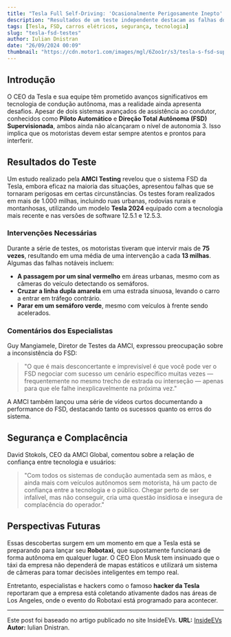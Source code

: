 ```yaml
---
title: "Tesla Full Self-Driving: 'Ocasionalmente Perigosamente Inepto' em Teste Independente de 1.000 Milhas"
description: "Resultados de um teste independente destacam as falhas do sistema Full Self-Driving da Tesla, levantando questões sobre sua segurança."
tags: [Tesla, FSD, carros elétricos, segurança, tecnologia]
slug: "tesla-fsd-testes"
author: Iulian Dnistran
date: "26/09/2024 00:09"
thumbnail: "https://cdn.motor1.com/images/mgl/6Zoo1r/s3/tesla-s-fsd-supervised-falls-short-after-1-000-mile-independent-test-by-amci.jpg"
---
```


## Introdução

O CEO da Tesla e sua equipe têm prometido avanços significativos em tecnologia de condução autônoma, mas a realidade ainda apresenta desafios. Apesar de dois sistemas avançados de assistência ao condutor, conhecidos como **Piloto Automático** e **Direção Total Autônoma (FSD) Supervisionada**, ambos ainda não alcançaram o nível de autonomia 3. Isso implica que os motoristas devem estar sempre atentos e prontos para interferir.

## Resultados do Teste

Um estudo realizado pela **AMCI Testing** revelou que o sistema FSD da Tesla, embora eficaz na maioria das situações, apresentou falhas que se tornaram perigosas em certas circunstâncias. Os testes foram realizados em mais de 1.000 milhas, incluindo ruas urbanas, rodovias rurais e montanhosas, utilizando um modelo **Tesla 2024** equipado com a tecnologia mais recente e nas versões de software 12.5.1 e 12.5.3.

### Intervenções Necessárias

Durante a série de testes, os motoristas tiveram que intervir mais de **75 vezes**, resultando em uma média de uma intervenção a cada **13 milhas**. Algumas das falhas notáveis incluem:

- **A passagem por um sinal vermelho** em áreas urbanas, mesmo com as câmeras do veículo detectando os semáforos.
- **Cruzar a linha dupla amarela** em uma estrada sinuosa, levando o carro a entrar em tráfego contrário.
- **Parar em um semáforo verde**, mesmo com veículos à frente sendo acelerados.

### Comentários dos Especialistas

Guy Mangiamele, Diretor de Testes da AMCI, expressou preocupação sobre a inconsistência do FSD: 

> "O que é mais desconcertante e imprevisível é que você pode ver o FSD negociar com sucesso um cenário específico muitas vezes — frequentemente no mesmo trecho de estrada ou interseção — apenas para que ele falhe inexplicavelmente na próxima vez."

A AMCI também lançou uma série de vídeos curtos documentando a performance do FSD, destacando tanto os sucessos quanto os erros do sistema.

## Segurança e Complacência

David Stokols, CEO da AMCI Global, comentou sobre a relação de confiança entre tecnologia e usuários:

> "Com todos os sistemas de condução aumentada sem as mãos, e ainda mais com veículos autônomos sem motorista, há um pacto de confiança entre a tecnologia e o público. Chegar perto de ser infalível, mas não conseguir, cria uma questão insidiosa e insegura de complacência do operador."

## Perspectivas Futuras

Essas descobertas surgem em um momento em que a Tesla está se preparando para lançar seu **Robotaxi**, que supostamente funcionará de forma autônoma em qualquer lugar. O CEO Elon Musk tem insinuado que o táxi da empresa não dependerá de mapas estáticos e utilizará um sistema de câmeras para tomar decisões inteligentes em tempo real.

Entretanto, especialistas e hackers como o famoso **hacker da Tesla** reportaram que a empresa está coletando ativamente dados nas áreas de Los Angeles, onde o evento do Robotaxi está programado para acontecer.

--- 

Este post foi baseado no artigo publicado no site InsideEVs. 
**URL:** [InsideEVs](https://insideevs.com/news/735038/tesla-fsd-occasionally-dangerously-inept-independent-test/) 
**Autor:** Iulian Dnistran.